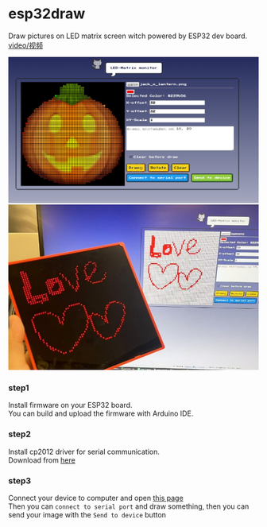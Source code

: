 # esp32draw
Draw pictures on LED matrix screen witch powered by ESP32 dev board.    
[video/视频](https://www.bilibili.com/video/BV11dDhYYE7R/?share_source=copy_web&vd_source=f583ca7a19bb7e4e6e4741ada5944f88)  

![](./images/snapshot1.png)  
![](./images/snapshot2.png)

### step1  
Install firmware on your ESP32 board.  
You can build and upload the firmware with Arduino IDE.   

### step2  
Install cp2012 driver for serial communication.  
Download from [here](https://www.silabs.com/developer-tools/usb-to-uart-bridge-vcp-drivers?tab=downloads)  

### step3  
Connect your device to computer and open [this page](https://makerawei-1251006064.cos.ap-guangzhou.myqcloud.com/esp32draw/index.html)  
Then you can `connect to serial port` and draw something, then you can send your image with the `Send to device` button  

